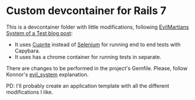 # Custom devcontainer for Rails 7

This is a devcontainer folder with little modifications, following [EvilMartians System of a Test blog post](https://evilmartians.com/chronicles/system-of-a-test-setting-up-end-to-end-rails-testing):

* It uses [Cuprite](https://github.com/rubycdp/cuprite) instead of [Selenium](https://www.selenium.dev/) for running end to end tests with Capybara.
* It uses has a chrome container for running tests in separate.

There are changes to be performed in the project's Gemfile. Please, follow Konnor's [evil_system](https://github.com/KonnorRogers/evil_systems) explanation.

PD: I'll probably create an application template with all the different modifications I like.



